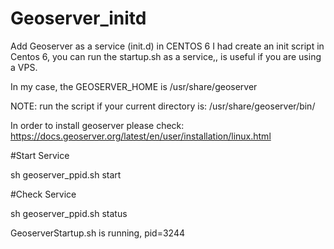 # Geoserver_initd
Add Geoserver as a service (init.d)  in CENTOS 6
I had create an init script in Centos  6, you can run the startup.sh as a service,, is useful if you are using a VPS.

In my case, the GEOSERVER_HOME is /usr/share/geoserver

NOTE:
run the script if your current directory is: /usr/share/geoserver/bin/

In order to install geoserver please check: 
https://docs.geoserver.org/latest/en/user/installation/linux.html

#Start Service

sh geoserver_ppid.sh start

#Check Service

sh geoserver_ppid.sh status

GeoserverStartup.sh is running, pid=3244

